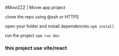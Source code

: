 #MoviZZZ | Movie app project


clone the repo using @ssh or HTTPS 

open your folder and install dependencies
`npm install`

run the project
`npm run dev`


### this project use vite/react